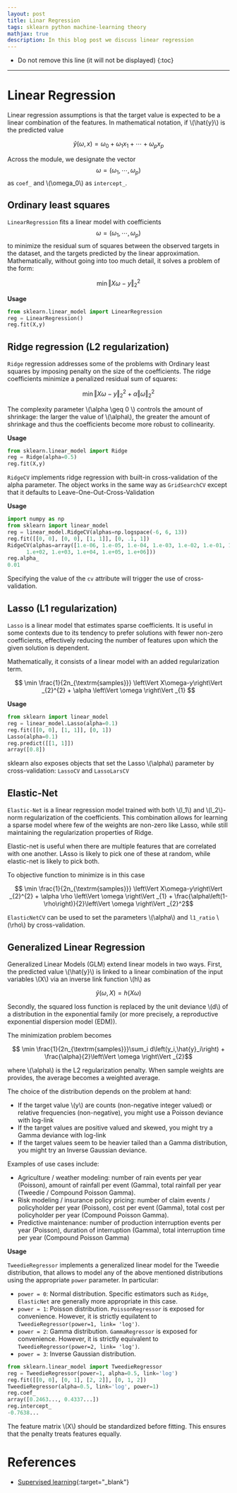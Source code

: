 ```yaml
---
layout: post
title: Linar Regression
tags: sklearn python machine-learning theory
mathjax: true
description: In this blog post we discuss linear regression
---
```


* Do not remove this line (it will not be displayed)
{:toc}

---

# Linear Regression

Linear regression assumptions is that the target value is expected to be a linear combination of the features. In mathematical notation, if \\(\hat{y}\\) is the predicted value

$$\hat{y}\left(\omega,x\right) = \omega_0 + \omega_1 x_1 + \cdots + \omega_p x_p$$

Across the module, we designate the vector $$ \omega = \left(\omega_1, \cdots, \omega_p \right)$$ as `coef_` and \\(\omega_0\\) as `intercept_`.

## Ordinary least squares

`LinearRegression` fits a linear model with coefficients $$ \omega = \left(\omega_1, \cdots, \omega_p \right)$$ to minimize the residual sum of squares between the observed targets in the dataset, and the targets predicted by the linear approximation. Mathematically, without going into too much detail, it solves a problem of the form:

$$ \min\left\Vert X\omega-y\right\Vert _{2}^{2} $$

**Usage**

```python
from sklearn.linear_model import LinearRegression
reg = LinearRegression()
reg.fit(X,y)
```

## Ridge regression (L2 regularization)

`Ridge` regression addresses some of the problems with Ordinary least squares by imposing penalty on the size of the coefficients. The ridge coefficients minimize a penalized residual sum of squares:

$$ \min\left\Vert X\omega-y\right\Vert _{2}^{2} + \alpha \left\Vert \omega \right\Vert _{2}^{2} $$

The complexity parameter \\(\alpha \geq 0 \\) controls the amount of shrinkage: the larger the value of \\(\alpha\\), the greater the amount of shrinkage and thus the coefficients become more robust to collinearity.

**Usage**

```python
from sklearn.linear_model import Ridge
reg = Ridge(alpha=0.5)
reg.fit(X,y)
```

`RidgeCV` implements ridge regression with built-in cross-validation of the alpha parameter. The object works in the same way as `GridSearchCV` except that it defaults to Leave-One-Out-Cross-Validation

**Usage**
```python
import numpy as np
from sklearn import linear_model
reg = linear_model.RidgeCV(alphas=np.logspace(-6, 6, 13))
reg.fit([[0, 0], [0, 0], [1, 1]], [0, .1, 1])
RidgeCV(alphas=array([1.e-06, 1.e-05, 1.e-04, 1.e-03, 1.e-02, 1.e-01, 1.e+00, 1.e+01,
      1.e+02, 1.e+03, 1.e+04, 1.e+05, 1.e+06]))
reg.alpha_
0.01
```

Specifying the value of the `cv` attribute will trigger the use of cross-validation.

## Lasso (L1 regularization)

`Lasso` is a linear model that estimates sparse coefficients. It is useful in some contexts due to its tendency to prefer solutions with fewer non-zero coefficients, effectively reducing the number of features upon which the given solution is dependent.

Mathematically, it consists of a linear model with an added regularization term.

$$ \min \frac{1}{2n_{\textrm{samples}}} \left\Vert X\omega-y\right\Vert _{2}^{2} + \alpha \left\Vert \omega \right\Vert _{1} $$

**Usage**

```python
from sklearn import linear_model
reg = linear_model.Lasso(alpha=0.1)
reg.fit([[0, 0], [1, 1]], [0, 1])
Lasso(alpha=0.1)
reg.predict([[1, 1]])
array([0.8])
```

sklearn also exposes objects that set the Lasso \\(\alpha\\) parameter by cross-validation: `LassoCV` and `LassoLarsCV`

## Elastic-Net

`Elastic-Net` is a linear regression model trained with both \\(l_1\\) and \\(l_2\\)-norm regularization of the coefficients. This combination allows for learning a sparse model where few of the weights are non-zero like Lasso, while still maintaining the regularization properties of Ridge. 

Elastic-net is useful when there are multiple features that are correlated with one another. LAsso is likely to pick one of these at random, while elastic-net is likely to pick both.

To objective function to minimize is in this case

$$ \min \frac{1}{2n_{\textrm{samples}}} \left\Vert X\omega-y\right\Vert _{2}^{2} + \alpha \rho \left\Vert \omega \right\Vert _{1} + \frac{\alpha\left(1-\rho\right)}{2}\left\Vert \omega \right\Vert _{2}^2$$

`ElasticNetCV` can be used to set the parameters \\(\alpha\\) and `l1_ratio` \\(\rho\\) by cross-validation.

## Generalized Linear Regression

Generalized Linear Models (GLM) extend linear models in two ways. First, the predicted value \\(\hat{y}\\) is linked to a linear combination of the input variables \\(X\\) via an inverse link function \\(h\\) as

$$ \hat{y}\left(\omega,X\right)=h\left(X\omega\right)$$

Secondly, the squared loss function is replaced by the unit deviance \\(d\\) of a distribution in the exponential family (or more precisely, a reproductive exponential dispersion model (EDM)).

The minimization problem becomes

$$ \min \frac{1}{2n_{\textrm{samples}}}\sum_i d\left(y_i,\hat{y}_i\right) + \frac{\alpha}{2}\left\Vert \omega \right\Vert _{2}$$

where \\(\alpha\\) is the L2 regularization penalty. When sample weights are provides, the average becomes a weighted average.

The choice of the distribution depends on the problem at hand:

- If the target value \\(y\\) are counts (non-negative integer valued) or relative frequencies (non-negative), you might use a Poisson deviance with log-link
- If the target values are positive valued and skewed, you might try a Gamma deviance with log-link
- If the target values seem to be heavier tailed than a Gamma distribution, you might try an Inverse Gaussian deviance.

Examples of use cases include:

- Agriculture / weather modeling: number of rain events per year (Poisson), amount of rainfall per event (Gamma), total rainfall per year (Tweedie / Compound Poisson Gamma).
- Risk modeling / insurance policy pricing: number of claim events / policyholder per year (Poisson), cost per event (Gamma), total cost per policyholder per year (Compound Poisson Gamma).
- Predictive maintenance: number of production interruption events per year (Poisson), duration of interruption (Gamma), total interruption time per year (Compound Poisson Gamma)

**Usage**

`TweedieRegressor` implements a generalized linear model for the Tweedie distribution, that allows to model any of the above mentioned distributions using the appropriate `power` parameter. In particular:

- `power = 0`: Normal distribution. Specific estimators such as `Ridge`, `ElasticNet` are generally more appropriate in this case.
- `power = 1`: Poisson distribution. `PoissonRegressor` is exposed for convenience. However, it is strictly equilatent to `TweedieRegressor(power=1, link= 'log')`.
- `power = 2`: Gamma distribution. `GammaRegressor` is exposed for convenience. However, it is strictly equivalent to `TweedieRegressor(power=2, link= 'log')`.
- `power = 3`: Inverse Gaussian distribution.

```python
from sklearn.linear_model import TweedieRegressor
reg = TweedieRegressor(power=1, alpha=0.5, link='log')
reg.fit([[0, 0], [0, 1], [2, 2]], [0, 1, 2])
TweedieRegressor(alpha=0.5, link='log', power=1)
reg.coef_
array([0.2463..., 0.4337...])
reg.intercept_
-0.7638...
```

The feature matrix \\(X\\) should be standardized before fitting. This ensures that the penalty treats features equally.



# References

- [Supervised learning](https://scikit-learn.org/stable/supervised_learning.html){:target="_blank"}